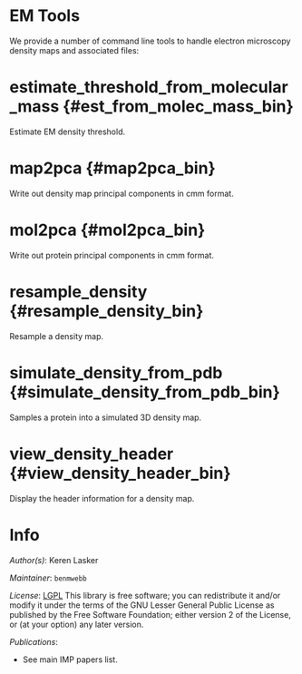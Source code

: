 # EM Tools

We provide a number of command line tools to handle electron microscopy
density maps and associated files: 

# estimate_threshold_from_molecular_mass {#est_from_molec_mass_bin}

Estimate EM density threshold.

# map2pca {#map2pca_bin}

Write out density map principal components in cmm format.

# mol2pca {#mol2pca_bin}

Write out protein principal components in cmm format.

# resample_density {#resample_density_bin}

Resample a density map.

# simulate_density_from_pdb {#simulate_density_from_pdb_bin}

Samples a protein into a simulated 3D density map.

# view_density_header {#view_density_header_bin}

Display the header information for a density map.

# Info

_Author(s)_: Keren Lasker

_Maintainer_: `benmwebb`

_License_: [LGPL](http://www.gnu.org/licenses/old-licenses/lgpl-2.1.html)
This library is free software; you can redistribute it and/or
modify it under the terms of the GNU Lesser General Public
License as published by the Free Software Foundation; either
version 2 of the License, or (at your option) any later version.

_Publications_:
 - See main IMP papers list.
